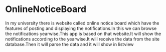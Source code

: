 # OnlineNoticeBoard
In my university there is website called online notice board which have the features of posting and displaying the notifications.In this we can browse the notifications yearwise.This app is based on that website.It will show the notifications according to the yearwise.It will receive the data from the site database.Then it will parse the data and it will show in listview
